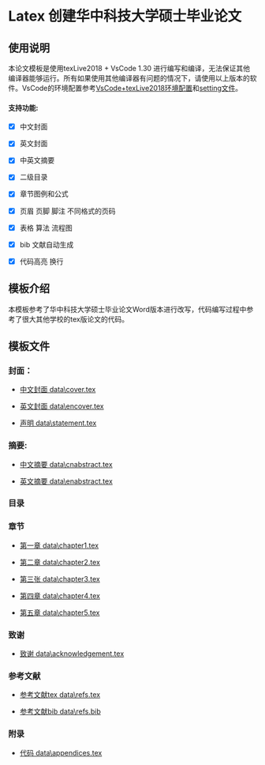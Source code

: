 # Latex 创建华中科技大学硕士毕业论文

## 使用说明

本论文模板是使用texLive2018 + VsCode 1.30 进行编写和编译，无法保证其他编译器能够运行。所有如果使用其他编译器有问题的情况下，请使用以上版本的软件。VsCode的环境配置参考[VsCode+texLive2018环境配置](VScodeconfig.md)和[setting文件](.vscode/settings.json)。

#### 支持功能:

- [x] 中文封面

- [x] 英文封面

- [x] 中英文摘要

- [x] 二级目录

- [x] 章节图例和公式

- [x] 页眉 页脚 脚注 不同格式的页码

- [x] 表格 算法 流程图

- [x] bib 文献自动生成

- [x] 代码高亮 换行


## 模板介绍

本模板参考了华中科技大学硕士毕业论文Word版本进行改写，代码编写过程中参考了很大其他学校的tex版论文的代码。

## 模板文件

### 封面：

- [中文封面 data\cover.tex](data/cover.tex)

- [英文封面 data\encover.tex](data/encover.tex)

- [声明 data\statement.tex](data/statement.tex)

### 摘要:

- [中文摘要 data\cnabstract.tex](data/cnabstract.tex)


- [英文摘要 data\enabstract.tex](data/enabstract.tex)

### 目录

### 章节

- [第一章 data\chapter1.tex](data/chapter1.tex)

- [第二章 data\chapter2.tex](data/chapter2.tex)

- [第三张 data\chapter3.tex](data/chapter3.tex)

- [第四章 data\chapter4.tex](data/chapter4.tex)

- [第五章 data\chapter5.tex](data/chapter5.tex)

### 致谢

- [致谢 data\acknowledgement.tex](data/acknowledgement.tex)

### 参考文献 

- [参考文献tex data\refs.tex](data/refs.tex)

- [参考文献bib data\refs.bib](data/refs.bib)

### 附录 

- [代码 data\appendices.tex](data/appendices.tex)